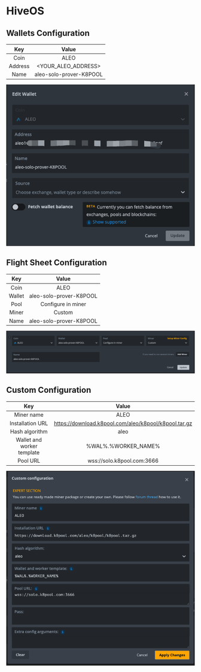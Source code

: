 # HiveOS

## Wallets Configuration

| Key | Value | 
|:---:|:-----:| 
| Coin |  ALEO  |
| Address |  <YOUR_ALEO_ADDRESS>  |
| Name |  aleo-solo-prover-K8POOL  |

![](/img/hiveos/k8pool.wallet.png "")

## Flight Sheet Configuration

| Key | Value | 
|:---:|:-----:| 
| Coin |  ALEO  |
| Wallet |  aleo-solo-prover-K8POOL  |
| Pool |  Configure in miner  |
| Miner |  Custom  |
| Name |  aleo-solo-prover-K8POOL  |

![](/img/hiveos/k8pool.fight.png "")

## Custom Configuration

| Key | Value | 
|:---:|:-----:| 
| Miner name |  ALEO  |
| Installation URL |  https://download.k8pool.com/aleo/k8pool/k8pool.tar.gz  |
| Hash algorithm |  aleo  |
| Wallet and worker template |  %WAL%.%WORKER_NAME%  |
| Pool URL |  wss://solo.k8pool.com:3666  |

![](/img/hiveos/k8pool.custom.png "")

